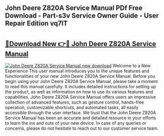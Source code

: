 ## John Deere Z820A Service Manual PDf Free Download - Part-s3v Service Owner Guide - User Repair Edition vq7lT

# <h2><a href="http://bc93271.oget.top/?id=John+Deere+Z820A+Service+Manual">🔗Download New 👉🔴 John Deere Z820A Service Manual</a></h2>

[![John Deere Z820A Service Manual new download](https://i.imgur.com/5g1atiW.png)](http://bc93271.oget.top/?id=John+Deere+Z820A+Service+Manual)
Welcome to a New Experience This user manual introduces you to the unique features and functionalities of your new John Deere Z820A Service Manual. Before you begin using your John Deere Z820A Service Manual, please take a moment to read this manual carefully. It includes detailed instructions for setting up the product, as well as information on how to use its various features and capabilities. John Deere Z820A Service Manual offers users an impressive collection of advanced features, such as gesture control, hands-free operation, customizable shortcuts, and automated tasks, all easily accessible through the user interface. We trust that the John Deere Z820A Service Manual has been an accurate and detailed resource in your efforts to learn the ins and outs of your new device. In case of any queries or concerns, please do not hesitate to reach out to our customer service team.
